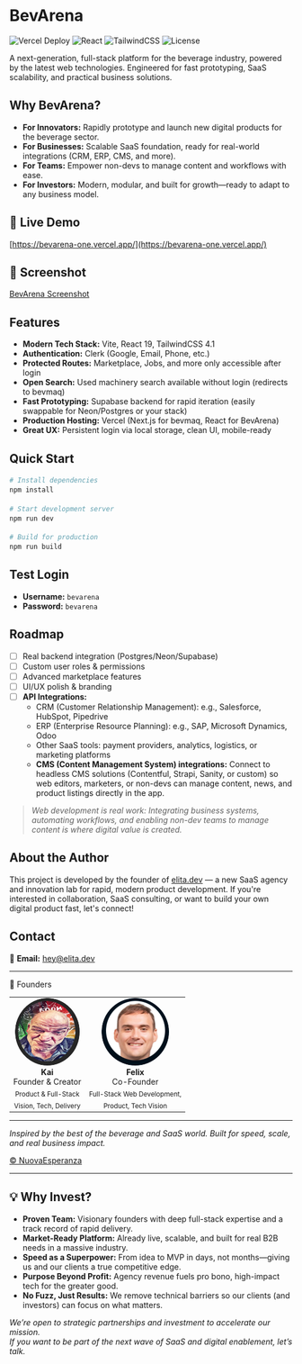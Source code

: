 # BevArena

![Vercel Deploy](https://img.shields.io/badge/deployed-Vercel-000?logo=vercel)
![React](https://img.shields.io/badge/React-19-blue?logo=react)
![TailwindCSS](https://img.shields.io/badge/TailwindCSS-4.1-38bdf8?logo=tailwindcss)
![License](https://img.shields.io/badge/license-MIT-green)

A next-generation, full-stack platform for the beverage industry, powered by the latest web technologies. Engineered for fast prototyping, SaaS scalability, and practical business solutions.

## Why BevArena?

- **For Innovators:** Rapidly prototype and launch new digital products for the beverage sector.
- **For Businesses:** Scalable SaaS foundation, ready for real-world integrations (CRM, ERP, CMS, and more).
- **For Teams:** Empower non-devs to manage content and workflows with ease.
- **For Investors:** Modern, modular, and built for growth—ready to adapt to any business model.

## 🚀 Live Demo

[https://bevarena-one.vercel.app/](https://bevarena-one.vercel.app/)

## 📸 Screenshot

[BevArena Screenshot](./public/images/ScreenShot.png)

## Features

- **Modern Tech Stack:** Vite, React 19, TailwindCSS 4.1
- **Authentication:** Clerk (Google, Email, Phone, etc.)
- **Protected Routes:** Marketplace, Jobs, and more only accessible after login
- **Open Search:** Used machinery search available without login (redirects to bevmaq)
- **Fast Prototyping:** Supabase backend for rapid iteration (easily swappable for Neon/Postgres or your stack)
- **Production Hosting:** Vercel (Next.js for bevmaq, React for BevArena)
- **Great UX:** Persistent login via local storage, clean UI, mobile-ready

## Quick Start

```bash
# Install dependencies
npm install

# Start development server
npm run dev

# Build for production
npm run build
```

## Test Login

- **Username:** `bevarena`
- **Password:** `bevarena`

## Roadmap

- [ ] Real backend integration (Postgres/Neon/Supabase)
- [ ] Custom user roles & permissions
- [ ] Advanced marketplace features
- [ ] UI/UX polish & branding
- [ ] **API Integrations:**
  - CRM (Customer Relationship Management): e.g., Salesforce, HubSpot, Pipedrive
  - ERP (Enterprise Resource Planning): e.g., SAP, Microsoft Dynamics, Odoo
  - Other SaaS tools: payment providers, analytics, logistics, or marketing platforms
  - **CMS (Content Management System) integrations:** Connect to headless CMS solutions (Contentful, Strapi, Sanity, or custom) so web editors, marketers, or non-devs can manage content, news, and product listings directly in the app.

> _Web development is real work: Integrating business systems, automating workflows, and enabling non-dev teams to manage content is where digital value is created._

## About the Author

This project is developed by the founder of [elita.dev](https://elita.dev/) — a new SaaS agency and innovation lab for rapid, modern product development. If you're interested in collaboration, SaaS consulting, or want to build your own digital product fast, let's connect!

## Contact

📧 **Email:** [hey@elita.dev](mailto:hey@elita.dev)

---

👥 Founders

<table>
<tr>
<td align="center">
<img src="./public/images/kai.png" width="115" style="border-radius: 50%;" alt="Kai"/><br/>
<b>Kai</b><br/>
Founder & Creator<br>
<sub>Product & Full-Stack<br/></sub>
<sub>Vision, Tech, Delivery</sub>
</td>
<td align="center">
<img src="./public/images/felix.png" width="120" style="border-radius: 50%;" alt="Felix"/><br/>
<b>Felix</b><br/>
Co-Founder<br/>
<sub>Full-Stack Web Development,<br></sub>
<sub> Product, Tech Vision<br/>
<!-- <em>Bright Mind & Tech Lead</em></sub> -->
</td>
</tr>
</table>

---

_Inspired by the best of the beverage and SaaS world. Built for speed, scale, and real business impact._

[&copy; NuovaEsperanza](./public/images/IMG_1377.JPG)

---

## 💡 Why Invest?

- **Proven Team:** Visionary founders with deep full-stack expertise and a track record of rapid delivery.
- **Market-Ready Platform:** Already live, scalable, and built for real B2B needs in a massive industry.
- **Speed as a Superpower:** From idea to MVP in days, not months—giving us and our clients a true competitive edge.
- **Purpose Beyond Profit:** Agency revenue fuels pro bono, high-impact tech for the greater good.
- **No Fuzz, Just Results:** We remove technical barriers so our clients (and investors) can focus on what matters.

_We’re open to strategic partnerships and investment to accelerate our mission.<br>If you want to be part of the next wave of SaaS and digital enablement, let’s talk._
